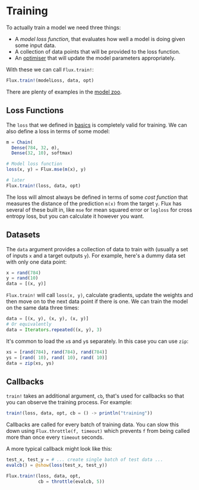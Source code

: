 # Training

To actually train a model we need three things:

* A *model loss function*, that evaluates how well a model is doing given some input data.
* A collection of data points that will be provided to the loss function.
* An [optimiser](optimisers.md) that will update the model parameters appropriately.

With these we can call `Flux.train!`:

```julia
Flux.train!(modelLoss, data, opt)
```

There are plenty of examples in the [model zoo](https://github.com/FluxML/model-zoo).

## Loss Functions

The `loss` that we defined in [basics](../models/basics.md) is completely valid for training. We can also define a loss in terms of some model:

```julia
m = Chain(
  Dense(784, 32, σ),
  Dense(32, 10), softmax)

# Model loss function
loss(x, y) = Flux.mse(m(x), y)

# later
Flux.train!(loss, data, opt)
```

The loss will almost always be defined in terms of some *cost function* that measures the distance of the prediction `m(x)` from the target `y`. Flux has several of these built in, like `mse` for mean squared error or `logloss` for cross entropy loss, but you can calculate it however you want.

## Datasets

The `data` argument provides a collection of data to train with (usually a set of inputs `x` and a target outputs `y`). For example, here's a dummy data set with only one data point:

```julia
x = rand(784)
y = rand(10)
data = [(x, y)]
```

`Flux.train!` will call `loss(x, y)`, calculate gradients, update the weights and then move on to the next data point if there is one. We can train the model on the same data three times:

```julia
data = [(x, y), (x, y), (x, y)]
# Or equivalently
data = Iterators.repeated((x, y), 3)
```

It's common to load the `x`s and `y`s separately. In this case you can use `zip`:

```julia
xs = [rand(784), rand(784), rand(784)]
ys = [rand( 10), rand( 10), rand( 10)]
data = zip(xs, ys)
```

## Callbacks

`train!` takes an additional argument, `cb`, that's used for callbacks so that you can observe the training process. For example:

```julia
train!(loss, data, opt, cb = () -> println("training"))
```

Callbacks are called for every batch of training data. You can slow this down using `Flux.throttle(f, timeout)` which prevents `f` from being called more than once every `timeout` seconds.

A more typical callback might look like this:

```julia
test_x, test_y = # ... create single batch of test data ...
evalcb() = @show(loss(test_x, test_y))

Flux.train!(loss, data, opt,
            cb = throttle(evalcb, 5))
```
